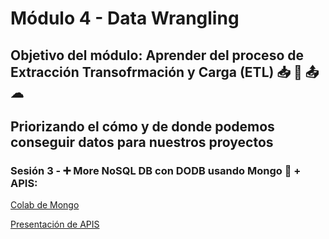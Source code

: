 # Módulo 4 - Data Wrangling 

## Objetivo del módulo: Aprender del proceso de **E**xtracción **T**ransofrmación y Carga (ETL) 📥 🔄 📤 ☁

## Priorizando el cómo y de donde podemos conseguir datos para nuestros proyectos

### Sesión 3 - ➕ More NoSQL DB con DODB usando Mongo 🍂 + APIS: 

[Colab de Mongo](https://colab.research.google.com/drive/1hkGNb8JxdX8pjS-HBzir-ijzZ_UFPko8)

[Presentación de APIS](https://docs.google.com/presentation/d/1lIPet0kS1WmWHPWgt9JouCo2n6GUPMZN/edit?usp=drive_link&ouid=100840405244804940246&rtpof=true&sd=true)
